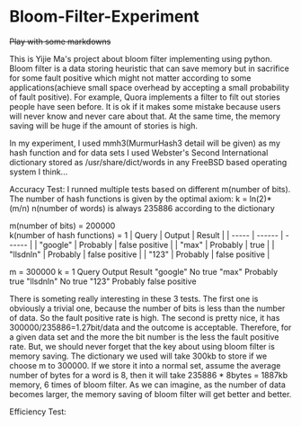 Bloom-Filter-Experiment
=======================

~~Play with some markdowns~~

This is Yijie Ma's project about bloom filter implementing using python. Bloom filter is a data storing heuristic that can save memory
but in sacrifice for some fault positive which might not matter according to some applications(achieve small space overhead
by accepting a small probability of fault positive). For example, Quora implements a filter to filt out stories people have
seen before. It is ok if it makes some mistake because users will never know and never care about that. At the same time, the
memory saving will be huge if the amount of stories is high. 

In my experiment, I used mmh3(MurmurHash3 detail will be given) as my hash function and for data sets I used Webster's Second 
International dictionary stored as /usr/share/dict/words in any FreeBSD based operating system I think...

Accuracy Test:
I runned multiple tests based on different m(number of bits).
The number of hash functions is given by the optimal axiom: k = ln(2)* (m/n)
n(number of words) is always 235886 according to the dictionary

m(number of bits) = 200000	  
k(number of hash functions) = 1
| Query | Output | Result |
| ----- | ------ | ------ |
| "google" | Probably | false positive |
| "max" | Probably | true |
| "llsdnln" | Probably | false positive |
| "123" | Probably | false positive |

m = 300000
k = 1
 Query          Output          Result
"google"          No             true
"max"          Probably          true
"llsdnln"         No             true
"123"          Probably      false positive

There is someting really interesting in these 3 tests. The first one is obviously a trivial one, because the number of bits is
less than the number of data. So the fault positive rate is high. The second is pretty nice, it has 300000/235886=1.27bit/data
and the outcome is acceptable. Therefore, for a given data set and the more the bit number is the less the fault positive rate.
But, we should never forget that the key about using bloom filter is memory saving. The dictionary we used will take 300kb to
store if we choose m to 300000. If we store it into a normal set, assume the average number of bytes for a word is 8, then it
will take 235886 * 8bytes = 1887kb memory, 6 times of bloom filter. As we can imagine, as the number of data becomes larger,
the memory saving of bloom filter will get better and better.

 

Efficiency Test:

